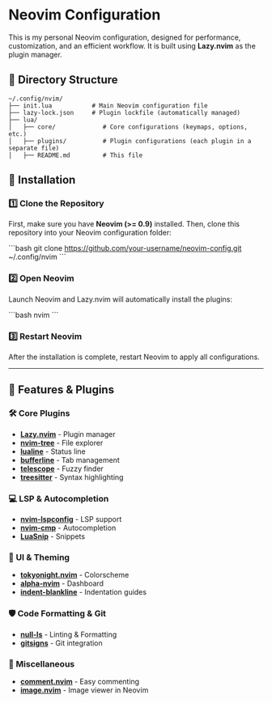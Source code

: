 # Neovim Configuration

This is my personal Neovim configuration, designed for performance, customization, and an efficient workflow. It is built using **Lazy.nvim** as the plugin manager.

## 📁 Directory Structure

```
~/.config/nvim/
├── init.lua           # Main Neovim configuration file
├── lazy-lock.json     # Plugin lockfile (automatically managed)
├── lua/
│   ├── core/             # Core configurations (keymaps, options, etc.)
│   ├── plugins/          # Plugin configurations (each plugin in a separate file)
│   ├── README.md         # This file
```

## 🔧 Installation

### **1️⃣ Clone the Repository**
First, make sure you have **Neovim (>= 0.9)** installed. Then, clone this repository into your Neovim configuration folder:

\`\`\`bash
git clone https://github.com/your-username/neovim-config.git ~/.config/nvim
\`\`\`

### **2️⃣ Open Neovim**
Launch Neovim and Lazy.nvim will automatically install the plugins:

\`\`\`bash
nvim
\`\`\`

### **3️⃣ Restart Neovim**
After the installation is complete, restart Neovim to apply all configurations.

---

## 🚀 Features & Plugins

### **🛠 Core Plugins**
- **[Lazy.nvim](https://github.com/folke/lazy.nvim)** - Plugin manager
- **[nvim-tree](https://github.com/nvim-tree/nvim-tree.lua)** - File explorer
- **[lualine](https://github.com/nvim-lualine/lualine.nvim)** - Status line
- **[bufferline](https://github.com/akinsho/bufferline.nvim)** - Tab management
- **[telescope](https://github.com/nvim-telescope/telescope.nvim)** - Fuzzy finder
- **[treesitter](https://github.com/nvim-treesitter/nvim-treesitter)** - Syntax highlighting

### **💻 LSP & Autocompletion**
- **[nvim-lspconfig](https://github.com/neovim/nvim-lspconfig)** - LSP support
- **[nvim-cmp](https://github.com/hrsh7th/nvim-cmp)** - Autocompletion
- **[LuaSnip](https://github.com/L3MON4D3/LuaSnip)** - Snippets

### **🎨 UI & Theming**
- **[tokyonight.nvim](https://github.com/folke/tokyonight.nvim)** - Colorscheme
- **[alpha-nvim](https://github.com/goolord/alpha-nvim)** - Dashboard
- **[indent-blankline](https://github.com/lukas-reineke/indent-blankline.nvim)** - Indentation guides

### **🛡️ Code Formatting & Git**
- **[null-ls](https://github.com/jose-elias-alvarez/null-ls.nvim)** - Linting & Formatting
- **[gitsigns](https://github.com/lewis6991/gitsigns.nvim)** - Git integration

### **📝 Miscellaneous**
- **[comment.nvim](https://github.com/numToStr/Comment.nvim)** - Easy commenting
- **[image.nvim](https://github.com/samodostal/image.nvim)** - Image viewer in Neovim

